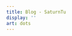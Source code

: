 ```yaml
---
title: Blog - SaturnTu
display: ''
art: dots
---
```


<!-- <SubNav /> -->

<ListPosts only-date type="blog" />
